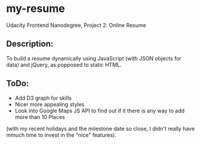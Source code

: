 # my-resume

Udacity Frontend Nanodegree, Project 2: Online Resume

## Description:

To build a resume dynamically using JavaScript (with JSON objects for data) and jQuery, as popposed to static HTML.


## ToDo:

* Add D3 graph for skills
* Nicer more appealing styles
* Look into Google Maps JS API to find out if it there is any way to add more than 10 Places

(with my recent holidays and the milestone date so close, I didn't really have mmuch time to invest in the "nice" features).
